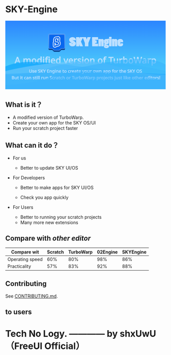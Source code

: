 # SKY-Engine

![SKY Engine Title](/SKYEngineTitle.png)

## **What is it？**

*   A modified version of TurboWarp.
*   Create your own app for the SKY OS/UI
*   Run your scratch project faster

## **What can it do？**
*    For us
     * Better to update SKY UI/OS
*    For Developers

     * Better to make apps for SKY UI/OS
     
     * Check you app quickly
     
*    For Users
     * Better to running your scratch projects
     * Many more new extensions

 ## Compare with *other editor*

|Compare wit|Scratch|TurboWarp|02Engine|SKYEngine|
|-----------|-----------|-----------|-----------|-----------|
|Operating speed|60%|80%|98%|86%|
|Practicality|57%|83%|92%|88%|

## Contributing

See [CONTRIBUTING.md](CONTRIBUTING.md).

## to users

# Tech No Logy.  ———— by shxUwU（FreeUI Official）
